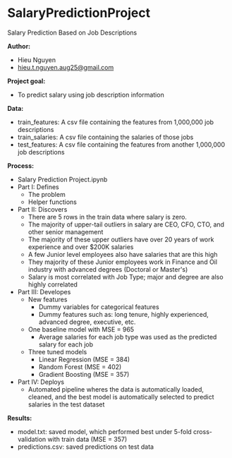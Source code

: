 # SalaryPredictionProject
Salary Prediction Based on Job Descriptions

**Author:**
- Hieu Nguyen
- hieu.t.nguyen.aug25@gmail.com

**Project goal:** 
- To predict salary using job description information

**Data:**
- train_features: A csv file containing the features from 1,000,000 job descriptions
- train_salaries: A csv file containing the salaries of those jobs
- test_features: A csv file containing the features from another 1,000,000 job descriptions

**Process:**
- Salary Prediction Project.ipynb
- Part I: Defines
  + The problem
  + Helper functions
- Part II: Discovers
  + There are 5 rows in the train data where salary is zero.
  + The majority of upper-tail outliers in salary are CEO, CFO, CTO, and other senior management
  + The majority of these upper outliers have over 20 years of work experience and over $200K salaries
  + A few Junior level employees also have salaries that are this high
  + They majority of these Junior employees work in Finance and Oil industry with advanced degrees (Doctoral or Master's)
  + Salary is most correlated with Job Type; major and degree are also highly correlated
- Part III: Developes
  + New features
    - Dummy variables for categorical features
    - Dummy features such as: long tenure, highly experienced, advanced degree, executive, etc.
  + One baseline model with MSE = 965
    - Average salaries for each job type was used as the predicted salary for each job
  + Three tuned models 
    - Linear Regression (MSE = 384)
    - Random Forest (MSE = 402)
    - Gradient Boosting (MSE = 357)
- Part IV: Deploys
  + Automated pipeline wheres the data is automatically loaded, cleaned, and the best model is automatically selected to predict salaries in the test dataset

**Results:**
- model.txt: saved model, which performed best under 5-fold cross-validation with train data (MSE = 357)
- predictions.csv: saved predictions on test data
